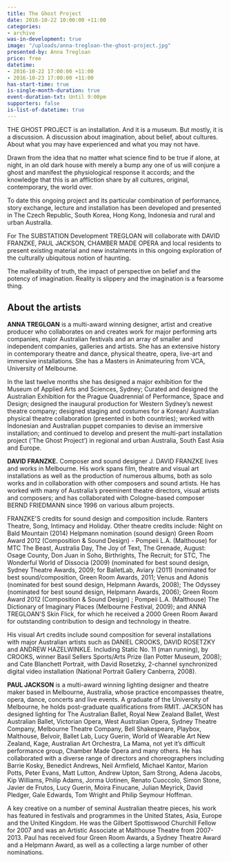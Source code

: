 ```yaml
---
title: The Ghost Project
date: 2016-10-22 10:00:00 +11:00
categories:
- archive
was-in-development: true
image: "/uploads/anna-tregloan-the-ghost-project.jpg"
presented-by: Anna Tregloan
price: free
datetime:
- 2016-10-22 17:00:00 +11:00
- 2016-10-23 17:00:00 +11:00
has-start-time: true
is-single-month-duration: true
event-duration-txt: Until 9:00pm
supporters: false
is-list-of-datetime: true
---
```


THE GHOST PROJECT is an installation. And it is a museum. But mostly, it is a discussion. A discussion about imagination, about belief, about cultures. About what you may have experienced and what you may not have.

Drawn from the idea that no matter what science find to be true if alone, at night, in an old dark house with merely a bump any one of us will conjure a ghost and manifest the physiological response it accords; and the knowledge that this is an affliction share by all cultures, original, contemporary, the world over.

To date this ongoing project and its particular combination of performance, story exchange, lecture and installation has been developed and presented in The Czech Republic, South Korea, Hong Kong, Indonesia and rural and urban AustralIa.

For The SUBSTATION Development TREGLOAN will collaborate with DAVID FRANZKE, PAUL JACKSON, CHAMBER MADE OPERA and local residents to present existing material and new instalments in this ongoing exploration of the culturally ubiquitous notion of haunting.

The malleability of truth, the impact of perspective on belief and the potency of imagination. Reality is slippery and the imagination is a fearsome thing.

## About the artists

**ANNA TREGLOAN** is a multi-award winning designer, artist and creative producer who collaborates on and creates work for major performing arts companies, major Australian festivals and an array of smaller and independent companies, galleries and artists. She has an extensive history in contemporary theatre and dance, physical theatre, opera, live-art and immersive installations. She has a Masters in Animateuring from VCA, University of Melbourne.

In the last twelve months she has designed a major exhibition for the Museum of Applied Arts and Sciences, Sydney; Curated and designed the Australian Exhibition for the Prague Quadrennial of Performance, Space and Design; designed the inaugural production for Western Sydney’s newest theatre company; designed staging and costumes for a Korean/ Australian physical theatre collaboration (presented in both countries); worked with Indonesian and Australian puppet companies to devise an immersive installation; and continued to develop and present the multi-part installation project (‘The Ghost Project’) in regional and urban Australia, South East Asia and Europe.

**DAVID FRANZKE.** Composer and sound designer J. DAVID FRANZKE lives and works in Melbourne. His work spans film, theatre and visual art installations as well as the production of numerous albums, both as solo works and in collaboration with other composers and sound artists. He has worked with many of Australia’s preeminent theatre directors, visual artists and composers; and has collaborated with Cologne-based composer BERND FRIEDMANN since 1996 on various album projects.

FRANZKE'S credits for sound design and composition include. Ranters Theatre, Song, Intimacy and Holiday. Other theatre credits include: Night on Bald Mountain (2014) Helpmann nomination (sound design) Green Room Award 2012 (Composition & Sound Design) - Pompeii L.A. (Malthouse) for MTC The Beast, Australia Day, The Joy of Text, The Grenade, August: Osage County, Don Juan in Soho, Birthrights, The Recruit; for STC, The Wonderful World of Dissocia (2009) (nominated for best sound design, Sydney Theatre Awards, 2009; for BalletLab, Aviary (2011) (nominated for best sound/composition, Green Room Awards, 2011; Venus and Adonis (nominated for best sound design, Helpmann Awards, 2008); The Odyssey (nominated for best sound design, Helpmann Awards, 2006); Green Room Award 2012 (Composition & Sound Design) ; Pompeii L.A. (Malthouse) The Dictionary of Imaginary Places (Melbourne Festival, 2009); and ANNA TREGLOAN'S Skin Flick, for which he received a 2000 Green Room Award for outstanding contribution to design and technology in theatre.

His visual Art credits include sound composition for several installations with major Australian artists such as DANIEL CROOKS, DAVID ROSETZKY and ANDREW HAZELWINKLE. Including Static No. 11 (man running), by CROOKS, winner Basil Sellers Sports/Arts Prize (Ian Potter Museum, 2008); and Cate Blanchett Portrait, with David Rosetzky, 2-channel synchronized digital video installation (National Portrait Gallery Canberra, 2008).

**PAUL JACKSON** is a multi-award winning lighting designer and theatre maker based in Melbourne, Australia, whose practice encompasses theatre, opera, dance, concerts and live events. A graduate of the University of Melbourne, he holds post-graduate qualifications from RMIT. JACKSON has designed lighting for The Australian Ballet, Royal New Zealand Ballet, West Australian Ballet, Victorian Opera, West Australian Opera, Sydney Theatre Company, Melbourne Theatre Company, Bell Shakespeare, Playbox, Malthouse, Belvoir, Ballet Lab, Lucy Guerin, World of Wearable Art New Zealand, Kage, Australian Art Orchestra, La Mama, not yet it’s difficult performance group, Chamber Made Opera and many others. He has collaborated with a diverse range of directors and choreographers including Barrie Kosky, Benedict Andrews, Neil Armfield, Michael Kantor, Marion Potts, Peter Evans, Matt Lutton, Andrew Upton, Sam Strong, Adena Jacobs, Kip Williams, Philip Adams, Jorma Uotinen, Renato Cuoccolo, Simon Stone, Javier de Frutos, Lucy Guerin, Moira Finucane, Julian Meyrick, David Pledger, Gale Edwards, Tom Wright and Philip Seymour Hoffman.

A key creative on a number of seminal Australian theatre pieces, his work has featured in festivals and programmes in the United States, Asia, Europe and the United Kingdom. He was the Gilbert Spottiswood Churchill Fellow for 2007 and was an Artistic Associate at Malthouse Theatre from 2007-2013. Paul has received four Green Room Awards, a Sydney Theatre Award and a Helpmann Award, as well as a collecting a large number of other nominations.

